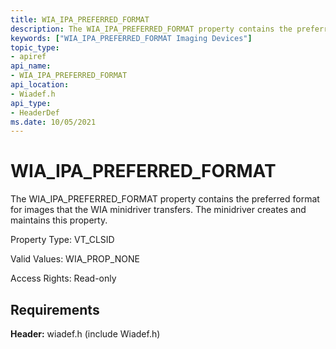 ```yaml
---
title: WIA_IPA_PREFERRED_FORMAT
description: The WIA_IPA_PREFERRED_FORMAT property contains the preferred format for images that the WIA minidriver transfers. The minidriver creates and maintains this property.
keywords: ["WIA_IPA_PREFERRED_FORMAT Imaging Devices"]
topic_type:
- apiref
api_name:
- WIA_IPA_PREFERRED_FORMAT
api_location:
- Wiadef.h
api_type:
- HeaderDef
ms.date: 10/05/2021
---
```


# WIA_IPA_PREFERRED_FORMAT

The WIA_IPA_PREFERRED_FORMAT property contains the preferred format for images that the WIA minidriver transfers. The minidriver creates and maintains this property.

Property Type: VT_CLSID

Valid Values: WIA_PROP_NONE

Access Rights: Read-only

## Requirements

**Header:** wiadef.h (include Wiadef.h)

